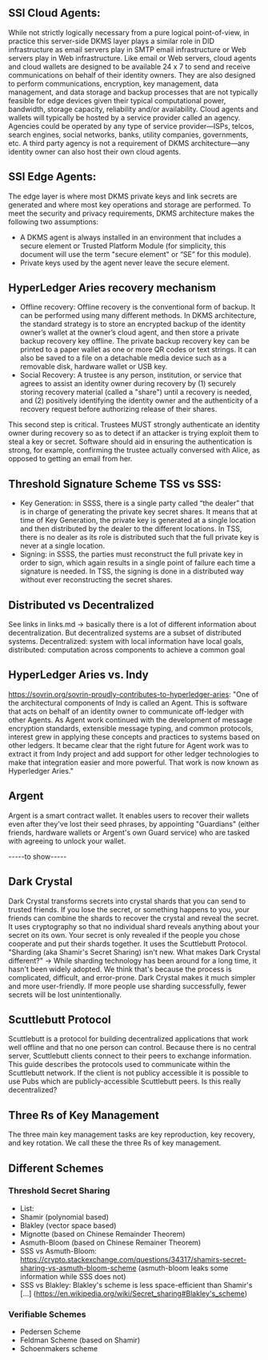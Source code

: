 ## SSI Cloud Agents:
While not strictly logically necessary from a pure logical point-of-view, in practice this server-side DKMS layer plays a similar role in DID infrastructure as email servers play in SMTP email infrastructure or Web servers play in Web infrastructure. Like email or Web servers, cloud agents and cloud wallets are designed to be available 24 x 7 to send and receive communications on behalf of their identity owners. They are also designed to perform communications, encryption, key management, data management, and data storage and backup processes that are not typically feasible for edge devices given their typical computational power, bandwidth, storage capacity, reliability and/or availability.
Cloud agents and wallets will typically be hosted by a service provider called an agency. Agencies could be operated by any type of service provider—ISPs, telcos, search engines, social networks, banks, utility companies, governments, etc. A third party agency is not a requirement of DKMS architecture—any identity owner can also host their own cloud agents.

## SSI Edge Agents:
The edge layer is where most DKMS private keys and link secrets are generated and where most key operations and storage are performed. To meet the security and privacy requirements, DKMS architecture makes the following two assumptions:
- A DKMS agent is always installed in an environment that includes a secure element or Trusted Platform Module (for simplicity, this document will use the term "secure element" or “SE” for this module).
- Private keys used by the agent never leave the secure element.

## HyperLedger Aries recovery mechanism
- Offline recovery: Offline recovery is the conventional form of backup. It can be performed using many different methods. In DKMS architecture, the standard strategy is to store an encrypted backup of the identity owner’s wallet at the owner’s cloud agent, and then store a private backup recovery key offline. The private backup recovery key can be printed to a paper wallet as one or more QR codes or text strings. It can also be saved to a file on a detachable media device such as a removable disk, hardware wallet or USB key.
- Social Recovery: A trustee is any person, institution, or service that agrees to assist an identity owner during recovery by (1) securely storing recovery material (called a "share") until a recovery is needed, and (2) positively identifying the identity owner and the authenticity of a recovery request before authorizing release of their shares.

This second step is critical. Trustees MUST strongly authenticate an identity owner during recovery so as to detect if an attacker is trying exploit them to steal a key or secret. Software should aid in ensuring the authentication is strong, for example, confirming the trustee actually conversed with Alice, as opposed to getting an email from her.

## Threshold Signature Scheme TSS vs SSS:
- Key Generation: in SSSS, there is a single party called “the dealer” that is in charge of generating the private key secret shares. It means that at time of Key Generation, the private key is generated at a single location and then distributed by the dealer to the different locations. In TSS, there is no dealer as its role is distributed such that the full private key is never at a single location.
- Signing: in SSSS, the parties must reconstruct the full private key in order to sign, which again results in a single point of failure each time a signature is needed. In TSS, the signing is done in a distributed way without ever reconstructing the secret shares.

## Distributed vs Decentralized
See links in links.md -> basically there is a lot of different information about decentralization. But decentralized systems are a subset of distributed systems. Decentralized: system with local information have local goals, distributed: computation across components to achieve a common goal

## HyperLedger Aries vs. Indy
https://sovrin.org/sovrin-proudly-contributes-to-hyperledger-aries: "One of the architectural components of Indy is called an Agent. This is software that acts on behalf of an identity owner to communicate off-ledger with other Agents. As Agent work continued with the development of message encryption standards, extensible message typing, and common protocols, interest grew in applying these concepts and practices to systems based on other ledgers. It became clear that the right future for Agent work was to extract it from Indy project and add support for other ledger technologies to make that integration easier and more powerful. That work is now known as Hyperledger Aries."

## Argent
Argent is a smart contract wallet.
It enables users to recover their wallets even after they've lost their seed phrases, by appointing "Guardians" (either friends, hardware wallets or Argent's own Guard service) who are tasked with agreeing to unlock your wallet.

-----to show-----

## Dark Crystal
Dark Crystal transforms secrets into crystal shards that you can send to trusted friends. If you lose the secret, or something happens to you, your friends can combine the shards to recover the crystal and reveal the secret.
It uses cryptography so that no individual shard reveals anything about your secret on its own. Your secret is only revealed if the people you chose cooperate and put their shards together. It uses the Scuttlebutt Protocol.
"Sharding (aka Shamir's Secret Sharing) isn't new. What makes Dark Crystal different?" -> While sharding technology has been around for a long time, it hasn't been widely adopted. We think that's because the process is complicated, difficult, and error-prone. Dark Crystal makes it much simpler and more user-friendly. If more people use sharding successfully, fewer secrets will be lost unintentionally.

## Scuttlebutt Protocol 
Scuttlebutt is a protocol for building decentralized applications that work well offline and that no one person can control. Because there is no central server, Scuttlebutt clients connect to their peers to exchange information. This guide describes the protocols used to communicate within the Scuttlebutt network.
If the client is not publicy accessible it is possible to use Pubs which are publicly-accessible Scuttlebutt peers. Is this really decentralized?

## Three Rs of Key Management
The three main key management tasks are key reproduction, key recovery, and key rotation. We call these the three Rs of key management.

## Different Schemes
### Threshold Secret Sharing
- List:
 - Shamir (polynomial based)
 - Blakley (vector space based)
 - Mignotte (based on Chinese Remainder Theorem)
 - Asmuth-Bloom (based on Chinese Remainer Theorem)
- SSS vs Asmuth-Bloom: https://crypto.stackexchange.com/questions/34317/shamirs-secret-sharing-vs-asmuth-bloom-scheme (asmuth-bloom leaks some information while SSS does not)
- SSS vs Blakley: Blakley's scheme is less space-efficient than Shamir's [...] (https://en.wikipedia.org/wiki/Secret_sharing#Blakley's_scheme)
### Verifiable Schemes
- Pedersen Scheme 
- Feldman Scheme (based on Shamir)
- Schoenmakers scheme
